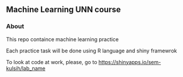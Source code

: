 ## Machine Learning UNN course
### About
This repo containce machine learning practice

Each practice task will be done using R language and shiny framewrok

To look at code at work, please, go to https://shinyapps.io/sem-kulsih/lab_name
